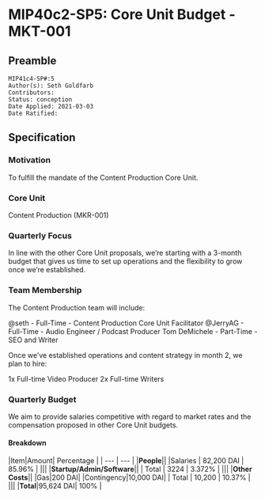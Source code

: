 # MIP40c2-SP5: Core Unit Budget - MKT-001

## Preamble

```
MIP41c4-SP#:5
Author(s): Seth Goldfarb
Contributors:
Status: conception
Date Applied: 2021-03-03
Date Ratified:
```

## Specification

### Motivation

To fulfill the mandate of the Content Production Core Unit.

### Core Unit

Content Production (MKR-001)

### Quarterly Focus

In line with the other Core Unit proposals, we’re starting with a 3-month budget that gives us time to set up operations and the flexibility to grow once we’re established.

### Team Membership

The Content Production team will include:

@seth - Full-Time - Content Production Core Unit Facilitator
@JerryAG - Full-Time - Audio Engineer / Podcast Producer
Tom DeMichele - Part-Time - SEO and Writer

Once we’ve established operations and content strategy in month 2, we plan to hire:

1x Full-time Video Producer
2x Full-time Writers

### Quarterly Budget

We aim to provide salaries competitive with regard to market rates and the compensation proposed in other Core Unit budgets.

#### Breakdown

|Item|Amount| Percentage |
| --- | --- |
|**People**||
|Salaries | 82,200 DAI | 85.96% |
|||
|**Startup/Admin/Software**||
| Total | 3224 | 3.372% |
|||
|**Other Costs**||
|Gas|200 DAI|
|Contingency|10,000 DAI|
| Total | 10,200 | 10.37% |
|||
|**Total**|95,624 DAI| 100% |
